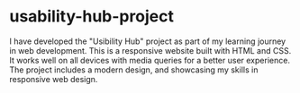 # usability-hub-project
I have developed the "Usibility Hub" project as part of my learning journey in web development. This is a responsive website built with HTML and CSS. It works well on all devices with media queries for a better user experience. The project includes a modern design, and  showcasing my skills in responsive web design.
